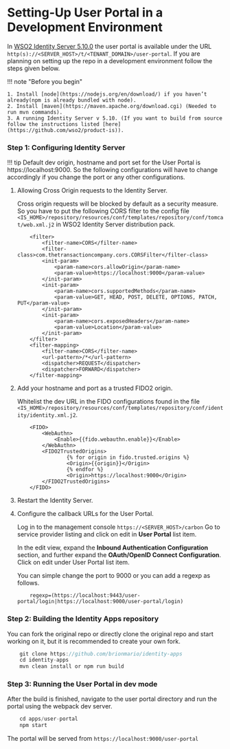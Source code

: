 # Setting-Up User Portal in a Development Environment

In [WSO2 Identity Server 5.10.0](https://wso2.com/identity-and-access-management/) the user portal is available under
 the URL `http(s)://<SERVER_HOST>/t/<TENANT_DOMAIN>/user-portal`. If you are planning on setting up the repo in a
 development environment follow the steps given below.

!!! note "Before you begin"

    1. Install [node](https://nodejs.org/en/download/) if you haven’t already(npm is already bundled with node).
    2. Install [maven](https://maven.apache.org/download.cgi) (Needed to run mvn commands).
    3. A running Identity Server v 5.10. (If you want to build from source follow the instructions listed [here]
    (https://github.com/wso2/product-is)).


### Step 1: Configuring Identity Server

!!! tip
    Default dev origin, hostname and port set for the User Portal is https://localhost:9000. So the following
    configurations will have to change accordingly if you change the port or any other configurations.


1.  Allowing Cross Origin requests to the Identity Server.

    Cross origin requests will be blocked by default as a security measure. So you have to put the following CORS
    filter to the config file `<IS_HOME>/repository/resources/conf/templates/repository/conf/tomcat/web.xml.j2` in
    WSO2 Identity Server distribution pack.
    ```
        <filter>
            <filter-name>CORS</filter-name>
            <filter-class>com.thetransactioncompany.cors.CORSFilter</filter-class>
            <init-param>
                <param-name>cors.allowOrigin</param-name>
                <param-value>https://localhost:9000</param-value>
            </init-param>
            <init-param>
                <param-name>cors.supportedMethods</param-name>
                <param-value>GET, HEAD, POST, DELETE, OPTIONS, PATCH, PUT</param-value>
            </init-param>
            <init-param>
                <param-name>cors.exposedHeaders</param-name>
                <param-value>Location</param-value>
            </init-param>
        </filter>
        <filter-mapping>
            <filter-name>CORS</filter-name>
            <url-pattern>/*</url-pattern>
            <dispatcher>REQUEST</dispatcher>
            <dispatcher>FORWARD</dispatcher>
        </filter-mapping>
    ```
2.  Add your hostname and port as a trusted FIDO2 origin.

    Whitelist the dev URL in the FIDO configurations found in the file
    `<IS_HOME>/repository/resources/conf/templates/repository/conf/identity/identity.xml.j2`.
    ```
        <FIDO>
            <WebAuthn>
                <Enable>{{fido.webauthn.enable}}</Enable>
            </WebAuthn>
            <FIDO2TrustedOrigins>
                    {% for origin in fido.trusted.origins %}
                    <Origin>{{origin}}</Origin>
                    {% endfor %}
                    <Origin>https://localhost:9000</Origin>
            </FIDO2TrustedOrigins>
        </FIDO>
    ```

3.  Restart the Identity Server.
4.  Configure the callback URLs for the User Portal.

    Log in to the management console `https://<SERVER_HOST>/carbon`
    Go to service provider listing and click on edit in **User Portal** list item.

    In the edit view, expand the **Inbound Authentication Configuration** section, and further expand the **OAuth/OpenID
     Connect Configuration**. Click on edit under User Portal list item.

    You can simple change the port to 9000 or you can add a regexp as follows.
    ```
        regexp=(https://localhost:9443/user-portal/login|https://localhost:9000/user-portal/login)
    ```

### Step 2: Building the Identity Apps repository

You can fork the original repo or directly clone the original repo and start working on it, but it is recommended to
create your own fork.
```java
    git clone https://github.com/brionmario/identity-apps
    cd identity-apps
    mvn clean install or npm run build
```

### Step 3: Running the User Portal in dev mode

After the build is finished, navigate to the user portal directory and run the portal using the webpack dev server.
```java
    cd apps/user-portal
    npm start
```

The portal will be served from `https://localhost:9000/user-portal`